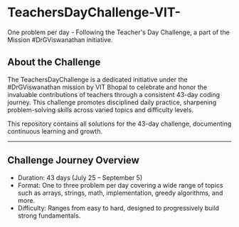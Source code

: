# TeachersDayChallenge-VIT-
One problem per day - Following the Teacher's Day Challenge, a part of the Mission #DrGViswanathan initiative.

## About the Challenge

The TeachersDayChallenge is a dedicated initiative under the #DrGViswanathan mission by VIT Bhopal to celebrate and honor the invaluable contributions of teachers through a consistent 43-day coding journey. This challenge promotes disciplined daily practice, sharpening problem-solving skills across varied topics and difficulty levels.

This repository contains all solutions for the 43-day challenge, documenting continuous learning and growth.

---
## Challenge Journey Overview

- Duration: 43 days (July 25 – September 5)
- Format: One to three problem per day covering a wide range of topics such as arrays, strings, math, implementation, greedy algorithms, and more.
- Difficulty: Ranges from easy to hard, designed to progressively build strong fundamentals.

